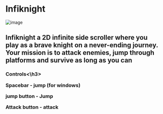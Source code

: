 # Infiknight
![image](https://user-images.githubusercontent.com/114738222/229395329-7a26a60d-4105-40fc-b08a-cf6854d817ed.png)



<h2>Infiknight a 2D infinite side scroller where you play as a brave knight on a never-ending journey. 
Your mission is to attack enemies, jump through platforms and survive as long as you can </h2>

<b><h3>Controls<\h3></b>

Spacebar - jump (for windows)

jump button - Jump

Attack button - attack
